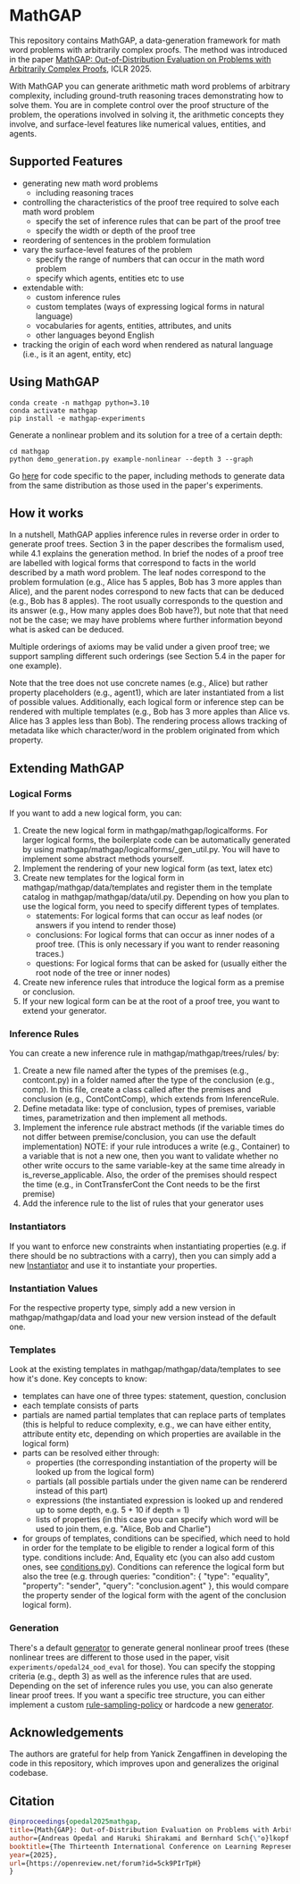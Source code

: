 # MathGAP
This repository contains MathGAP, a data-generation framework for math word problems with arbitrarily complex proofs. The method was introduced in the paper [MathGAP: Out-of-Distribution Evaluation on Problems with Arbitrarily Complex Proofs](https://arxiv.org/abs/2410.13502), ICLR 2025.

With MathGAP you can generate arithmetic math word problems of arbitrary complexity, including ground-truth reasoning traces demonstrating how to solve them. You are in complete control over the proof structure of the problem, the operations involved in solving it, the arithmetic concepts they involve, and surface-level features like numerical values, entities, and agents.

## Supported Features
- generating new math word problems
    - including reasoning traces
- controlling the characteristics of the proof tree required to solve each math word problem
    - specify the set of inference rules that can be part of the proof tree
    - specify the width or depth of the proof tree
- reordering of sentences in the problem formulation
- vary the surface-level features of the problem
    - specify the range of numbers that can occur in the math word problem
    - specify which agents, entities etc to use
- extendable with: 
    - custom inference rules
    - custom templates (ways of expressing logical forms in natural language)
    - vocabularies for agents, entities, attributes, and units
    - other languages beyond English
- tracking the origin of each word when rendered as natural language (i.e., is it an agent, entity, etc)

## Using MathGAP
```
conda create -n mathgap python=3.10
conda activate mathgap
pip install -e mathgap-experiments
```

Generate a nonlinear problem and its solution for a tree of a certain depth:
```
cd mathgap
python demo_generation.py example-nonlinear --depth 3 --graph
```

Go [here](experiments/opedal24_ood_eval) for code specific to the paper, including methods to generate data from the same distribution as those used in the paper's experiments.

## How it works
In a nutshell, MathGAP applies inference rules in reverse order in order to generate proof trees. Section 3 in the paper describes the formalism used, while 4.1 explains the generation method. In brief the nodes of a proof tree are labelled with logical forms that correspond to facts in the world described by a math word problem. The leaf nodes correspond to the problem formulation (e.g., Alice has 5 apples, Bob has 3 more apples than Alice), and the parent nodes correspond to new facts that can be deduced (e.g., Bob has 8 apples). The root usually corresponds to the question and its answer (e.g., How many apples does Bob have?), but note that that need not be the case; we may have problems where further information beyond what is asked can be deduced. 

Multiple orderings of axioms may be valid under a given proof tree; we support sampling different such orderings (see Section 5.4 in the paper for one example).

Note that the tree does not use concrete names (e.g., Alice) but rather property placeholders (e.g., agent1), which are later instantiated from a list of possible values. Additionally, each logical form or inference step can be rendered with multiple templates (e.g., Bob has 3 more apples than Alice vs. Alice has 3 apples less than Bob). The rendering process allows tracking of metadata like which character/word in the problem originated from which property.

## Extending MathGAP
### Logical Forms
If you want to add a new logical form, you can:
1. Create the new logical form in mathgap/mathgap/logicalforms. For larger logical forms, the boilerplate code can be automatically generated by using mathgap/mathgap/logicalforms/_gen_util.py. You will have to implement some abstract methods yourself.
2. Implement the rendering of your new logical form (as text, latex etc)
3. Create new templates for the logical form in mathgap/mathgap/data/templates and register them in the template catalog in mathgap/mathgap/data/util.py. Depending on how you plan to use the logical form, you need to specify different types of templates.
    - statements: For logical forms that can occur as leaf nodes (or answers if you intend to render those)
    - conclusions: For logical forms that can occur as inner nodes of a proof tree. (This is only necessary if you want to render reasoning traces.) 
    - questions: For logical forms that can be asked for (usually either the root node of the tree or inner nodes)
4. Create new inference rules that introduce the logical form as a premise or conclusion.
5. If your new logical form can be at the root of a proof tree, you want to extend your generator.

### Inference Rules
You can create a new inference rule in mathgap/mathgap/trees/rules/ by:
1. Create a new file named after the types of the premises (e.g., contcont.py) in a folder named after the type of the conclusion (e.g., comp). In this file, create a class called after the premises and conclusion (e.g., ContContComp), which extends from InferenceRule.
2. Define metadata like: type of conclusion, types of premises, variable times, parametrization and then implement all methods. 
3. Implement the inference rule abstract methods (if the variable times do not differ between premise/conclusion, you can use the default implementation)
NOTE: if your rule introduces a write (e.g., Container) to a variable that is not a new one, then you want to validate whether no other write occurs to the same variable-key at the same time already in is_reverse_applicable. Also, the order of the premises should respect the time (e.g., in ContTransferCont the Cont needs to be the first premise)
4. Add the inference rule to the list of rules that your generator uses

### Instantiators
If you want to enforce new constraints when instantiating properties (e.g. if there should be no subtractions with a carry), then you can simply add a new [Instantiator](mathgap/instantiate/instantiators.py) and use it to instantiate your properties.

### Instantiation Values
For the respective property type, simply add a new version in mathgap/mathgap/data and load your new version instead of the default one.

### Templates
Look at the existing templates in mathgap/mathgap/data/templates to see how it's done.
Key concepts to know:
- templates can have one of three types: statement, question, conclusion
- each template consists of parts
- partials are named partial templates that can replace parts of templates (this is helpful to reduce complexity, e.g., we can have either entity, attribute entity etc, depending on which properties are available in the logical form)
- parts can be resolved either through: 
    - properties (the corresponding instantiation of the property will be looked up from the logical form)
    - partials (all possible partials under the given name can be rendererd instead of this part)
    - expressions (the instantiated expression is looked up and rendered up to some depth, e.g. 5 + 10 if depth = 1)
    - lists of properties (in this case you can specify which word will be used to join them, e.g. "Alice, Bob and Charlie")
- for groups of templates, conditions can be specified, which need to hold in order for the template to be eligible to render a logical form of this type. conditions include: And, Equality etc (you can also add custom ones, see [conditions.py](mathgap/natlang/templates/condition.py)). Conditions can reference the logical form but also the tree (e.g. through queries: "condition": { "type": "equality", "property": "sender", "query": "conclusion.agent" }, this would compare the property sender of the logical form with the agent of the conclusion logical form).

### Generation
There's a default [generator](mathgap/trees/generators/general.py) to generate general nonlinear proof trees (these nonlinear trees are different to those used in the paper, visit `experiments/opedal24_ood_eval` for those). You can specify the stopping criteria (e.g., depth 3) as well as the inference rules that are used. Depending on the set of inference rules you use, you can also generate linear proof trees.
If you want a specific tree structure, you can either implement a custom [rule-sampling-policy](mathgap/trees/generators/policies/rulesamplingpolicy.py) or hardcode a new [generator](mathgap/trees/generators/generator.py).


## Acknowledgements

The authors are grateful for help from Yanick Zengaffinen in developing the code in this repository, which improves upon and generalizes the original codebase.

## Citation
```bibtex
@inproceedings{opedal2025mathgap,
title={Math{GAP}: Out-of-Distribution Evaluation on Problems with Arbitrarily Complex Proofs},
author={Andreas Opedal and Haruki Shirakami and Bernhard Sch{\"o}lkopf and Abulhair Saparov and Mrinmaya Sachan},
booktitle={The Thirteenth International Conference on Learning Representations},
year={2025},
url={https://openreview.net/forum?id=5ck9PIrTpH}
}
